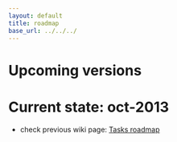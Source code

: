```yaml
---
layout: default
title: roadmap
base_url: ../../../
---
```

# Upcoming versions

# Current state: oct-2013
- check previous wiki page: [Tasks roadmap](Tasks-roadmap)
